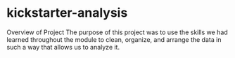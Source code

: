 # kickstarter-analysis

Overview of Project
  The purpose of this project was to use the skills we had learned throughout the module to clean, organize, and arrange the data in such a way that allows us to analyze it. 
  
